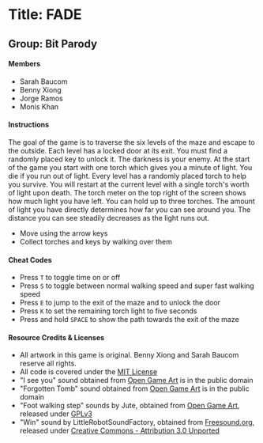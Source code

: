 # Title: FADE
## Group: Bit Parody

#### Members

- Sarah Baucom
- Benny Xiong
- Jorge Ramos
- Monis Khan

#### Instructions

The goal of the game is to traverse the six levels of the maze and escape to the outside.  Each level has a locked door at its exit.  You must find a randomly placed key to unlock it.  The darkness is your enemy.  At the start of the game you start with one torch which gives you a minute of light.  You die if you run out of light.  Every level has a randomly placed torch to help you survive.  You will restart at the current level with a single torch's worth of light upon death.  The torch meter on the top right of the screen shows how much light you have left.  You can hold up to three torches.  The amount of light you have directly determines how far you can see around you.  The distance you can see steadily decreases as the light runs out.

- Move using the arrow keys
- Collect torches and keys by walking over them

#### Cheat Codes

- Press `T` to toggle time on or off
- Press `S` to toggle between normal walking speed and super fast walking speed
- Press `E` to jump to the exit of the maze and to unlock the door
- Press `K` to set the remaining torch light to five seconds
- Press and hold `SPACE` to show the path towards the exit of the maze

#### Resource Credits & Licenses

- All artwork in this game is original.  Benny Xiong and Sarah Baucom reserve all rights.
- All code is covered under the [MIT License](https://opensource.org/licenses/MIT)
- "I see you" sound obtained from [Open Game Art](http://opengameart.org/content/i-see-you-voice) is in the public domain
- "Forgotten Tomb" sound obtained from [Open Game Art](http://opengameart.org/content/forgoten-tomb-ambience) is in the public domain
- "Foot walking step" sounds by Jute, obtained from [Open Game Art](http://opengameart.org/content/foot-walking-step-sounds-on-stone-water-snow-wood-and-dirt), released under [GPLv3](http://www.gnu.org/licenses/gpl-3.0.html)
- "Win" sound by LittleRobotSoundFactory, obtained from [Freesound.org](https://freesound.org/people/LittleRobotSoundFactory/sounds/270402), released under [Creative Commons - Attribution 3.0 Unported](http://creativecommons.org/licenses/by/3.0/)

